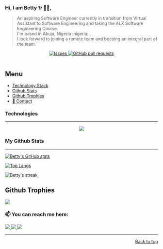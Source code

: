<!-- - 👋 Hi, I’m @Betsej
- 👀 I’m interested in ...
- 🌱 I’m currently learning ...
- 💞️ I’m looking to collaborate on ...
- 📫 How to reach me ...

Betsej/Betsej is a ✨ special ✨ repository because its `README.md` (this file) appears on your GitHub profile.
You can click the Preview link to take a look at your changes.
--->


<body id="top">
  
  
### Hi, I am Betty ✨ 	:woman_technologist:, 

> <p > An aspiring Software Engineer currently in transition from Virtual Assistant to Software Engineering and taking the ALX Software Engineering Course. <br>
> I'm based in Abuja, Nigeria :nigeria: . <br /> 
> I look forward to joining a remote team and becoing an integral part of the team.</p>

  <p align="center">
    <a href="https://github.com/Betsej/github-readme-stats/issues">
      <img alt="Issues" src="https://img.shields.io/github/issues/Betsej/github-readme-stats?color=0088ff" />
    </a>
    <a href="https://github.com/Betsej/github-readme-stats/pulls">
      <img alt="GitHub pull requests" src="https://img.shields.io/github/issues-pr/Betsej/github-readme-stats?color=0088ff" />
    </a>
    <br />
    <br />
  </p>
  
  ## Menu
  - [Technology Stack](#technologies)
  - [Github Stats](#my-github-stats)
  - [Github Trophies](#github-trophies)
  - [📱 Contact](#-You-can-reach-me-here)

### Technologies
- - - -
 <p align="center">
    <img src="https://img.shields.io/badge/Git-F05032?style=for-the-badge&logo=git&logoColor=white" />
    
 </p>



### My Github Stats 
- - - -
  
[![Betty's GitHub stats](https://github-readme-stats.vercel.app/api?username=Betsej&count_private=true&show_icons=true&theme=vue-dark)](https://github.com/Betsej)

[![Top Langs](https://github-readme-stats.vercel.app/api/top-langs/?username=Betsej&langs_count=8&layout=compact&theme=vue-dark)](https://github.com/Betsej)

<p><img align="center" src="https://github-readme-streak-stats.herokuapp.com?user=Betsej&theme=vue-dark&hide_border=true&date_format=j%20M%5B%20Y%5D" alt="Betty's streak" /></p>
  
## Github Trophies
  <img src="https://github-profile-trophy.vercel.app/?username=Betsej&theme=algolia&column=4">
  
 ### 📫 You can reach me here:  
<a href="https://www.linkedin.com/in/orherime-betty-ejakpovi-2515b2191/" target="_blank">
    <img src="https://img.shields.io/badge/linkedin-%230077B5.svg?&style=for-the-badge&logo=linkedin&logoColor=white" />
  </a>
<a href="https://www.instagram.com/honibets/" target="_blank">
    <img src="https://img.shields.io/badge/instagram-%23E4405F.svg?&style=for-the-badge&logo=instagram&logoColor=white" />
  </a>
<a href="mailto:bejakpovi@gmail.com" target="_blank">
    <img src="https://img.shields.io/badge/mail-%230077B5.svg?&style=for-the-badge&logo=gmail&logoColor=white" />
 </a>

 
 - - - - 
 <p  align="right">
  <a href="#top">Back to top</a>
 </p>
  
  
</body>
